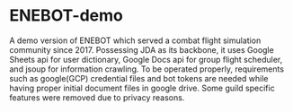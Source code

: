 # ENEBOT-demo
A demo version of ENEBOT which served a combat flight simulation community since 2017. Possessing JDA as its backbone, it uses Google Sheets api for user dictionary, Google Docs api for group flight scheduler, and jsoup for information crawling.
To be operated properly, requirements such as google(GCP) credential files and bot tokens are needed while having proper initial document files in google drive. Some guild specific features were removed due to privacy reasons.
